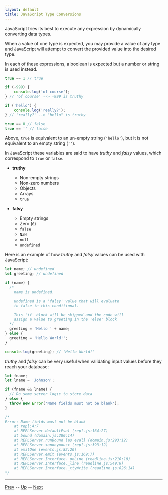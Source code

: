 ```yaml
---
layout: default
title: JavaScript Type Conversions
---
```


JavaScript tries its best to execute any expression by dynamically converting data types.

When a value of one type is expected, you may provide a value of any type and JavaScript will attempt to convert the provided value into the desired type.

In each of these expressions, a boolean is expected but a number or string is used instead.

```javascript
true == 1 // true

if (-999) {
	console.log('of course');
} // 'of course' --> -999 is truthy

if ('hello') {
	console.log('really?');
} // 'really?' --> "hello" is truthy

true == 0 // false
true == '' // false
```

Above, `true` is equivalent to an un-empty string (`'hello'`), but it is not equivalent to an empty string (`''`). 

In JavaScript these variables are said to have _truthy_ and _falsy_ values, which correspond to `true` or `false`.


  * **truthy**
    * Non-empty strings
    * Non-zero numbers
    * Objects
    * Arrays
    * `true`

  * **falsy**
    * Empty strings
    * Zero (`0`)
    * `false`
    * `NaN`
    * `null`
    * `undefined`

Here is an example of how _truthy_ and _falsy_ values can be used with JavaScript:

```javascript
let name; // undefined
let greeting; // undefined

if (name) {
  /*
    name is undefined.

    undefined is a 'falsy' value that will evaluate
    to false in this conditional.

    This 'if' block will be skipped and the code will
    assign a value to greeting in the 'else' block
  */
  greeting = 'Hello ' + name;
} else {
  greeting = 'Hello World!';
}

console.log(greeting); // 'Hello World!'
```

_truthy_ and _falsy_ can be very useful when validating input values before they reach your database:

```javascript
let fname;
let lname = 'Johnson';

if (fname && lname) {
  // Do some server logic to store data
} else {
  throw new Error('Name fields must not be blank');
}

/*
Error: Name fields must not be blank
    at repl:4:7
    at REPLServer.defaultEval (repl.js:164:27)
    at bound (domain.js:280:14)
    at REPLServer.runBound [as eval] (domain.js:293:12)
    at REPLServer.<anonymous> (repl.js:393:12)
    at emitOne (events.js:82:20)
    at REPLServer.emit (events.js:169:7)
    at REPLServer.Interface._onLine (readline.js:210:10)
    at REPLServer.Interface._line (readline.js:549:8)
    at REPLServer.Interface._ttyWrite (readline.js:826:14)
*/

```

<hr>

[Prev](README.md) -- [Up](README.md) -- [Next](howIsItPerformed.md)

